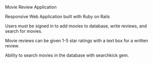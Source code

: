 Movie Review Application

Responsive Web Application built with Ruby on Rails

Users must be signed in to add movies to database, write reviews, and search for movies.

Movie reviews can be given 1-5 star ratings with a text box for a written review.

Ability to search movies in the database with searchkick gem.